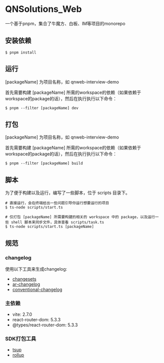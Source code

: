 # QNSolutions_Web

一个基于pnpm，集合了牛魔方、白板、IM等项目的monorepo

## 安装依赖

```shell
$ pnpm install
```

## 运行

[packageName] 为项目名称，如 qnweb-interview-demo

首先需要构建 [packageName] 所需的workspace的依赖（如果依赖于workspace的package的话），然后在执行执行以下命令：

```shell
$ pnpm --filter [packageName] dev
```

## 打包

[packageName] 为项目名称，如 qnweb-interview-demo

首先需要构建 [packageName] 所需的workspace的依赖（如果依赖于workspace的package的话），然后在执行执行以下命令：

```shell
$ pnpm --filter [packageName] build
```

## 脚本

为了便于构建以及运行，编写了一些脚本，位于 scripts 目录下。

```shell
# 直接运行，会在终端给出一些问题引导你运行想要运行的项目
$ ts-node scripts/start.ts
```

```shell
# 仅打包 [packageName] 所需要构建的相关的 workspace 中的 package，以及运行一些 shell 脚本来同步文件，具体查看 scripts/task.ts
$ ts-node scripts/start.ts [packageName]
```

## 规范

### changelog

使用以下工具来生成changelog:

* [changesets](https://github.com/changesets/changesets/blob/main/packages/cli/README.md)
* [ar-changelog](https://github.com/Spencer17x/arca/tree/main/packages/scripts/ar-changelog)
* [conventional-changelog](https://github.com/conventional-changelog/conventional-changelog/tree/master/packages/conventional-changelog-cli)

### 主依赖

* vite: 2.7.0
* react-router-dom: 5.3.3
* @types/react-router-dom: 5.3.3

### SDK打包工具

* [tsup](https://github.com/egoist/tsup)
* [rollup](https://github.com/rollup/rollup)
